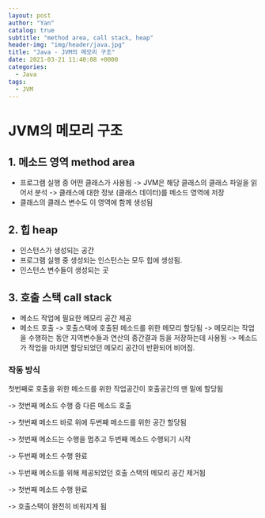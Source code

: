 ```yaml
---
layout: post
author: "Yan"
catalog: true
subtitle: "method area, call stack, heap"
header-img: "img/header/java.jpg"
title: "Java - JVM의 메모리 구조"
date: 2021-03-21 11:40:08 +0000
categories:
  - Java
tags:
  - JVM
---
```


# JVM의 메모리 구조

## 1. 메소드 영역 method area

- 프로그램 실행 중 어떤 클래스가 사용됨 -> JVM은 해당 클래스의 클래스 파일을 읽어서 분석 -> 클래스에 대한 정보 (클래스 데이터)를 메소드 영역에 저장
- 클래스의 클래스 변수도 이 영역에 함께 생성됨

## 2. 힙 heap

- 인스턴스가 생성되는 공간
- 프로그램 실행 중 생성되는 인스턴스는 모두 힙에 생성됨.
- 인스턴스 변수들이 생성되는 곳

## 3. 호출 스택 call stack

- 메소드 작업에 필요한 메모리 공간 제공
- 메소드 호출 -> 호출스택에 호출된 메소드를 위한 메모리 할당됨 -> 메모리는 작업을 수행하는 동안 지역변수들과 연산의 중간결과 등을 저장하는데 사용됨 -> 메소드가 작업을 마치면 할당되었던 메모리 공간이 반환되어 비어짐.

### 작동 방식

첫번째로 호출을 위한 메소드를 위한 작업공간이 호출공간의 맨 밑에 할당됨

-> 첫번째 메소드 수행 중 다른 메소드 호출

-> 첫번째 메소드 바로 위에 두번째 메소드를 위한 공간 할당됨

-> 첫번째 메소드는 수행을 멈추고 두번째 메소드 수행되기 시작

-> 두번째 메소드 수행 완료

-> 두번째 메소드를 위해 제공되었던 호출 스택의 메모리 공간 제거됨

-> 첫번째 메소드 수행 완료

-> 호출스택이 완전히 비워지게 됨
